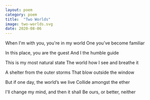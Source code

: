 ```yaml
---
layout: poem
category: poem
title:  "Two Worlds"
image: two-worlds.svg
date: 2020-08-06
---
```


When I'm with you, you're in my world
One you’ve become familiar

In this place, you are the guest
And I the humble guide

This is my most natural state
The world how I see and breathe it

A shelter from the outer storms
That blow outside the window

But if one day, the world’s we live
Collide amongst the ether

I'll change my mind, and then it shall
Be ours, or better, neither
